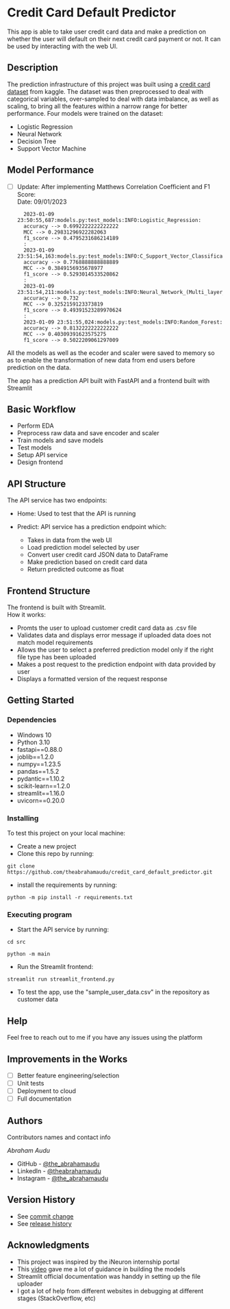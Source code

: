 # Credit Card Default Predictor

This app is able to take user credit card data and make a prediction on whether the user will default
on their next credit card payment or not. 
It can be used by interacting with the web UI.

## Description

The prediction infrastructure of this project was built using a [credit card dataset](https://www.kaggle.com/datasets/uciml/default-of-credit-card-clients-dataset) from kaggle.
The dataset was then preprocessed to deal with categorical variables, over-sampled to deal with data imbalance, as well as scaling, to bring all the features within a narrow range for better performance.
Four models were trained on the dataset:
* Logistic Regression
* Neural Network
* Decision Tree
* Support Vector Machine

## Model Performance
- [ ] Update: After implementing Matthews Correlation Coefficient and F1 Score:  
Date: 09/01/2023
  
        2023-01-09 23:50:55,687:models.py:test_models:INFO:Logistic_Regression: 
        accuracy --> 0.6992222222222222 
        MCC --> 0.29831296922282063 
        f1_score --> 0.4795231686214189
        :
        2023-01-09 23:51:54,163:models.py:test_models:INFO:C_Support_Vector_Classification: 
        accuracy --> 0.7768888888888889 
        MCC --> 0.3849156935678977 
        f1_score --> 0.5293014533520862
        :
        2023-01-09 23:51:54,211:models.py:test_models:INFO:Neural_Network_(Multi_layer_Perceptron_classifier): 
        accuracy --> 0.732 
        MCC --> 0.3252159123373819 
        f1_score --> 0.49391523289970624
        :
        2023-01-09 23:51:55,024:models.py:test_models:INFO:Random_Forest: 
        accuracy --> 0.8132222222222222 
        MCC --> 0.40309391623575275 
        f1_score --> 0.5022209061297009


All the models as well as the ecoder and scaler were saved to memory so as to enable the transformation of new data from end users before prediction on the data.

The app has a prediction API built with FastAPI and a frontend built with Streamlit

## Basic Workflow
  - Perform EDA
  - Preprocess raw data and save encoder and scaler
  - Train models and save models
  - Test models
  - Setup API service
  - Design frontend

## API Structure
The API service has two endpoints:
* Home: Used to test that the API is running

* Predict: API service has a prediction endpoint which:
  - Takes in data from the web UI
  - Load prediction model selected by user
  - Convert user credit card JSON data to DataFrame
  - Make prediction based on credit card data
  - Return predicted outcome as float

## Frontend Structure
The frontend is built with Streamlit.  
How it works:
  - Promts the user to upload customer credit card data as .csv file
  - Validates data and displays error message if uploaded data does not match model requirements
  - Allows the user to select a preferred prediction model only if the right file type has been uploaded
  - Makes a post request to the prediction endpoint with data provided by user
  - Displays a formatted version of the request response


## Getting Started

### Dependencies

* Windows 10
* Python 3.10
* fastapi==0.88.0
* joblib==1.2.0
* numpy==1.23.5
* pandas==1.5.2
* pydantic==1.10.2
* scikit-learn==1.2.0
* streamlit==1.16.0
* uvicorn==0.20.0

### Installing
To test this project on your local machine:
* Create a new project
* Clone this repo by running:
```
git clone https://github.com/theabrahamaudu/credit_card_default_predictor.git
```
* install the requirements by running:
```
python -m pip install -r requirements.txt
```

### Executing program

* Start the API service by running:  
```
cd src
```
```
python -m main
```
* Run the Streamlit frontend:
```
streamlit run streamlit_frontend.py
```
* To test the app, use the "sample_user_data.csv" in the repository as customer data

## Help

Feel free to reach out to me if you have any issues using the platform

## Improvements in the Works
- [ ] Better feature engineering/selection
- [ ] Unit tests
- [ ] Deployment to cloud
- [ ] Full documentation

## Authors

Contributors names and contact info

*Abraham Audu* 
* GitHub - [@the_abrahamaudu](https://github.com/theabrahamaudu)
* LinkedIn - [@theabrahamaudu](https://www.linkedin.com/in/theabrahamaudu/)
* Instagram - [@the_abrahamaudu](https://www.instagram.com/the_abrahamaudu/)

## Version History
* See [commit change](https://github.com/theabrahamaudu/credit_card_default_predictor/commits/main)
* See [release history](https://github.com/theabrahamaudu/credit_card_default_predictor/releases)


## Acknowledgments
* This project was inspired by the iNeuron internship portal
* This [video](https://www.youtube.com/watch?v=kn5hVBR40eo) gave me a lot of guidance in building the models
* Streamlit official documentation was handdy in setting up the file uploader
* I got a lot of help from different websites in debugging at different stages (StackOverflow, etc)
